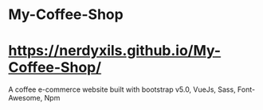 # My-Coffee-Shop
# https://nerdyxils.github.io/My-Coffee-Shop/
A coffee e-commerce website built with bootstrap v5.0, VueJs, Sass, Font-Awesome, Npm

